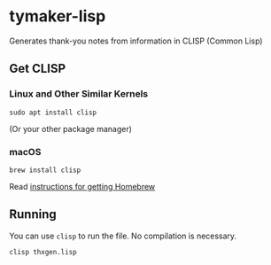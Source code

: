 # tymaker-lisp
Generates thank-you notes from information in CLISP (Common Lisp)

## Get CLISP
### Linux and Other Similar Kernels
```console
sudo apt install clisp
```
(Or your other package manager)
### macOS
```console
brew install clisp
```
Read [instructions for getting Homebrew](https://brew.sh)
## Running
You can use `clisp` to run the file. No compilation is necessary.
```console
clisp thxgen.lisp
```
